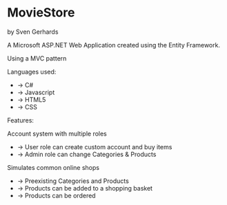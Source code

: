 # MovieStore
<p>by Sven Gerhards</p>

<p>A Microsoft ASP.NET Web Application created using the Entity Framework.</p>
<p>Using a MVC pattern</p>
<p>Languages used:</p>
<ul>
  <li>-> C#</li>
  <li>-> Javascript</li>
  <li>-> HTML5</li>
  <li>-> CSS</li>
</ul>

<p>Features:</p>
<p>Account system with multiple roles</p>
<ul>
  <li>-> User role can create custom account and buy items</li>
  <li>-> Admin role can change Categories & Products</li>
</ul>

<p>Simulates common online shops</p>
<ul>
  <li>-> Preexisting Categories and Products</li>
  <li>-> Products can be added to a shopping basket</li>
  <li>-> Products can be ordered</li>
</ul>
